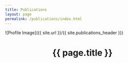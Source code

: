 ```yaml
---
title: Publications
layout: page
permalink: /publications/index.html
---
```

<style>
img { width: 80%; margin: 0 auto; display: block; }
#bibbase .nav {
    position: inherit;
}
#bibbase img.bibbase_icon {
    display: inherit;
}
#bibbase .author {
    padding: 0;
    margin: 0;
}
</style>

![Profile Image]({{ site.url }}/{{ site.publications_header }})

<center><h1>{{ page.title }}</h1></center>

<script src="https://bibbase.org/show?bib={{ site.url }}/{{ site.citations_bib }}&token={{ site.bibbase_token }}&jsonp=1"></script>
